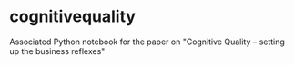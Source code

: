# cognitivequality
Associated Python notebook for the paper on "Cognitive Quality – setting up the business reflexes"
